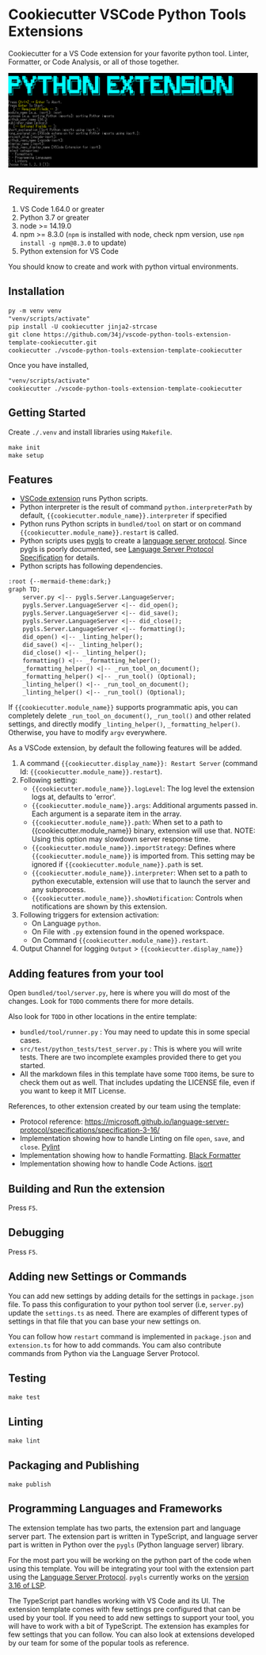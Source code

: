 # Cookiecutter VSCode Python Tools Extensions

Cookiecutter for a VS Code extension for your favorite python tool. Linter, Formatter, or Code Analysis, or all of those together.

![Example](Example.png)

## Requirements

1. VS Code 1.64.0 or greater
1. Python 3.7 or greater
1. node >= 14.19.0
1. npm >= 8.3.0 (`npm` is installed with node, check npm version, use `npm install -g npm@8.3.0` to update)
1. Python extension for VS Code

You should know to create and work with python virtual environments.

## Installation

```shell
py -m venv venv
"venv/scripts/activate"
pip install -U cookiecutter jinja2-strcase
git clone https://github.com/34j/vscode-python-tools-extension-template-cookiecutter.git
cookiecutter ./vscode-python-tools-extension-template-cookiecutter
```

Once you have installed,

```shell
"venv/scripts/activate"
cookiecutter ./vscode-python-tools-extension-template-cookiecutter
```

## Getting Started

Create `./.venv` and install libraries using `Makefile`.

```shell
make init
make setup
```

## Features

- [VSCode extension](https://code.visualstudio.com/api) runs Python scripts.
- Python interpreter is the result of command `python.interpreterPath` by default, `{{cookiecutter.module_name}}.interpreter` if specified
- Python runs Python scripts in `bundled/tool` on start or on command `{{cookiecutter.module_name}}.restart` is called.
- Python scripts uses [pygls](https://pygls.readthedocs.io/) to create a [language server protocol](https://microsoft.github.io/language-server-protocol/specifications/lsp/3.17/specification/). Since pygls is poorly documented, see [Language Server Protocol Specification](https://microsoft.github.io/language-server-protocol/specifications/lsp/3.17/specification/) for details.
- Python scripts has following dependencies.

```mermaid
:root {--mermaid-theme:dark;}
graph TD;
    server.py <|-- pygls.Server.LanguageServer;
    pygls.Server.LanguageServer <|-- did_open();
    pygls.Server.LanguageServer <|-- did_save();
    pygls.Server.LanguageServer <|-- did_close();
    pygls.Server.LanguageServer <|-- formatting();
    did_open() <|-- _linting_helper();
    did_save() <|-- _linting_helper();
    did_close() <|-- _linting_helper();
    formatting() <|-- _formatting_helper();
    _formatting_helper() <|-- _run_tool_on_document();
    _formatting_helper() <|-- _run_tool() (Optional);
    _linting_helper() <|-- _run_tool_on_document();
    _linting_helper() <|-- _run_tool() (Optional);
```

If `{{cookiecutter.module_name}}` supports programmatic apis, you can completely delete `_run_tool_on_document()`, `_run_tool()` and other related settings, and directly modify `_linting_helper()`, `_formatting_helper()`. Otherwise, you have to modify `argv` everywhere.

<!--
  - server.py creates `pygls.Server.LanguageServer`
  - `pygls.Server.LanguageServer` <- `@LSP_SERVER.feature(lsp.---)``did_open(), did_save(), did_close()`, `formatting()`.
  - `did_open(), did_save(), did_close()` <- `_linting_helper()`, `formatting()`, <- `_formatting_helper()`
  - `_linting_helper()`, `_formatting_helper()` <- `_run_tool_on_document()`, (optionally  `_run_tool()`), but 
-->

As a VSCode extension, by default the following features will be added.

1. A command `{{cookiecutter.display_name}}: Restart Server` (command Id: `{{cookiecutter.module_name}}.restart`).
2. Following setting:
      - `{{cookiecutter.module_name}}.logLevel`: The log level the extension logs at, defaults to 'error'.
      - `{{cookiecutter.module_name}}.args`: Additional arguments passed in. Each argument is a separate item in the array.
      - `{{cookiecutter.module_name}}.path`: When set to a path to {{cookiecutter.module_name}} binary, extension will use that. NOTE: Using this option may slowdown server response time.
      - `{{cookiecutter.module_name}}.importStrategy`: Defines where `{{cookiecutter.module_name}}` is imported from. This setting may be ignored if `{{cookiecutter.module_name}}.path` is set.
      - `{{cookiecutter.module_name}}.interpreter`: When set to a path to python executable, extension will use that to launch the server and any subprocess.
      - `{{cookiecutter.module_name}}.showNotification`: Controls when notifications are shown by this extension.
3. Following triggers for extension activation:
    - On Language `python`.
    - On File with `.py` extension found in the opened workspace.
    - On Command `{{cookiecutter.module_name}}.restart`.
4. Output Channel for logging `Output` > `{{cookiecutter.display_name}}`

## Adding features from your tool

Open `bundled/tool/server.py`, here is where you will do most of the changes. Look for `TODO` comments there for more details.

Also look for `TODO` in other locations in the entire template:

- `bundled/tool/runner.py` : You may need to update this in some special cases.
- `src/test/python_tests/test_server.py` : This is where you will write tests. There are two incomplete examples provided there to get you started.
- All the markdown files in this template have some `TODO` items, be sure to check them out as well. That includes updating the LICENSE file, even if you want to keep it MIT License.

References, to other extension created by our team using the template:

- Protocol reference: <https://microsoft.github.io/language-server-protocol/specifications/specification-3-16/>
- Implementation showing how to handle Linting on file `open`, `save`, and `close`. [Pylint](https://github.com/microsoft/vscode-pylint/tree/main/bundled/tool)
- Implementation showing how to handle Formatting. [Black Formatter](https://github.com/microsoft/vscode-black-formatter/tree/main/bundled/tool)
- Implementation showing how to handle Code Actions. [isort](https://github.com/microsoft/vscode-isort/blob/main/bundled/formatter)

## Building and Run the extension

Press `F5`.

## Debugging

Press `F5`.

## Adding new Settings or Commands

You can add new settings by adding details for the settings in `package.json` file. To pass this configuration to your python tool server (i.e, `server.py`) update the `settings.ts` as need. There are examples of different types of settings in that file that you can base your new settings on.

You can follow how `restart` command is implemented in `package.json` and `extension.ts` for how to add commands. You cam also contribute commands from Python via the Language Server Protocol.

## Testing

```shell
make test
```

## Linting

```shell
make lint
```

## Packaging and Publishing

```shell
make publish
```

## Programming Languages and Frameworks

The extension template has two parts, the extension part and language server part. The extension part is written in TypeScript, and language server part is written in Python over the `pygls` (Python language server) library.

For the most part you will be working on the python part of the code when using this template. You will be integrating your tool with the extension part using the [Language Server Protocol](https://microsoft.github.io/language-server-protocol). `pygls` currently works on the [version 3.16 of LSP](https://microsoft.github.io/language-server-protocol/specifications/specification-3-16/).

The TypeScript part handles working with VS Code and its UI. The extension template comes with few settings pre configured that can be used by your tool. If you need to add new settings to support your tool, you will have to work with a bit of TypeScript. The extension has examples for few settings that you can follow. You can also look at extensions developed by our team for some of the popular tools as reference.
